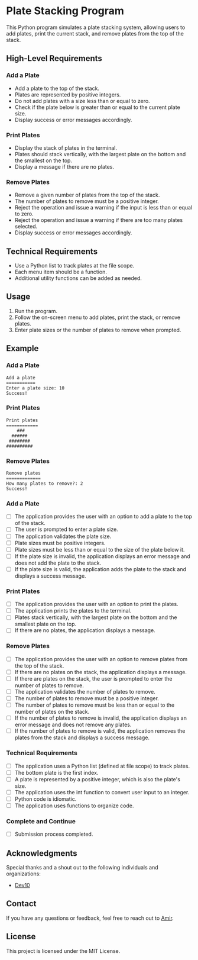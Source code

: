 # Plate Stacking Program

This Python program simulates a plate stacking system, allowing users to add plates, print the current stack, and remove plates from the top of the stack.

## High-Level Requirements

### Add a Plate

- Add a plate to the top of the stack.
- Plates are represented by positive integers.
- Do not add plates with a size less than or equal to zero.
- Check if the plate below is greater than or equal to the current plate size.
- Display success or error messages accordingly.

### Print Plates

- Display the stack of plates in the terminal.
- Plates should stack vertically, with the largest plate on the bottom and the smallest on the top.
- Display a message if there are no plates.

### Remove Plates

- Remove a given number of plates from the top of the stack.
- The number of plates to remove must be a positive integer.
- Reject the operation and issue a warning if the input is less than or equal to zero.
- Reject the operation and issue a warning if there are too many plates selected.
- Display success or error messages accordingly.

## Technical Requirements

- Use a Python list to track plates at the file scope.
- Each menu item should be a function.
- Additional utility functions can be added as needed.

## Usage

1. Run the program.
2. Follow the on-screen menu to add plates, print the stack, or remove plates.
3. Enter plate sizes or the number of plates to remove when prompted.

## Example

### Add a Plate

```
Add a plate
===========
Enter a plate size: 10
Success!
```

### Print Plates

```
Print plates
============
    ###
  ######
 ########
##########
```

### Remove Plates

```
Remove plates
=============
How many plates to remove?: 2
Success!
```

### Add a Plate

- [ ] The application provides the user with an option to add a plate to the top of the stack.
- [ ] The user is prompted to enter a plate size.
- [ ] The application validates the plate size.
- [ ] Plate sizes must be positive integers.
- [ ] Plate sizes must be less than or equal to the size of the plate below it.
- [ ] If the plate size is invalid, the application displays an error message and does not add the plate to the stack.
- [ ] If the plate size is valid, the application adds the plate to the stack and displays a success message.

### Print Plates

- [ ] The application provides the user with an option to print the plates.
- [ ] The application prints the plates to the terminal.
- [ ] Plates stack vertically, with the largest plate on the bottom and the smallest plate on the top.
- [ ] If there are no plates, the application displays a message.

### Remove Plates

- [ ] The application provides the user with an option to remove plates from the top of the stack.
- [ ] If there are no plates on the stack, the application displays a message.
- [ ] If there are plates on the stack, the user is prompted to enter the number of plates to remove.
- [ ] The application validates the number of plates to remove.
- [ ] The number of plates to remove must be a positive integer.
- [ ] The number of plates to remove must be less than or equal to the number of plates on the stack.
- [ ] If the number of plates to remove is invalid, the application displays an error message and does not remove any plates.
- [ ] If the number of plates to remove is valid, the application removes the plates from the stack and displays a success message.

### Technical Requirements

- [ ] The application uses a Python list (defined at file scope) to track plates.
- [ ] The bottom plate is the first index.
- [ ] A plate is represented by a positive integer, which is also the plate's size.
- [ ] The application uses the int function to convert user input to an integer.
- [ ] Python code is idiomatic.
- [ ] The application uses functions to organize code.

### Complete and Continue

- [ ] Submission process completed.

## Acknowledgments

Special thanks and a shout out to the following individuals and organizations:

- [Dev10](https://www.dev-10.com/)

## Contact

If you have any questions or feedback, feel free to reach out to [Amir](https://www.linkedin.com/in/amirhossein-olyaei/).

## License

This project is licensed under the MIT License.
